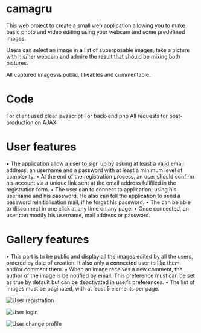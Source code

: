# camagru
This web project to create a small web application allowing you to
make basic photo and video editing using your webcam and some predefined images.


Users can select an image in a list of superposable images, take a picture with his/her webcam and admire the result that should be mixing
both pictures.

All captured images is public, likeables and commentable.

# Code

For client used clear javascript
For back-end php
All requests for post-production on AJAX

# User features

• The application allow a user to sign up by asking at least a valid email
address, an username and a password with at least a minimum level of complexity.
• At the end of the registration process, an user should confirm his account via a
unique link sent at the email address fullfiled in the registration form.
• The user can to connect to application, using his username
and his password. He also can tell the application to send a password
reinitialisation mail, if he forget his password.
• The can be able to disconnect in one click at any time on any page.
• Once connected, an user can modify his username, mail address or password.

# Gallery features

• This part is to be public and display all the images edited by all the users,
ordered by date of creation. It also only a connected user to like
them and/or comment them.
• When an image receives a new comment, the author of the image is be notified
by email. This preference must can be set as true by default but can be deactivated in
user’s preferences.
• The list of images must be paginated, with at least 5 elements per page.

![User registration](https://media.giphy.com/media/uBnTCTVrv3eWoDhtpZ/giphy.gif)

![User login](https://media.giphy.com/media/g01e6Y7mSMGp8rb2ww/giphy.gif)

![User change profile](https://media.giphy.com/media/BFsuMqomPlVScfME4X/giphy.gif)

